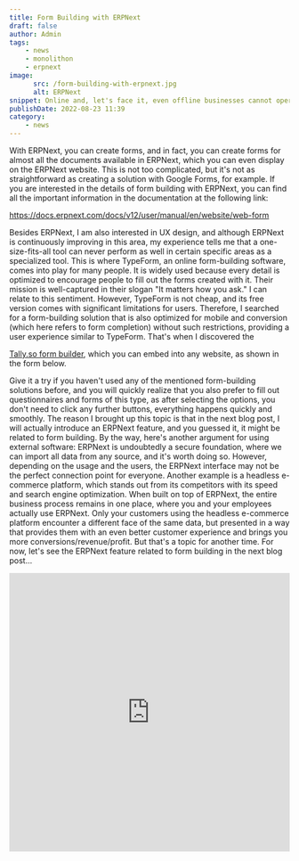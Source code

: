 ```yaml
---
title: Form Building with ERPNext
draft: false
author: Admin
tags:
    - news
    - monolithon
    - erpnext
image:
      src: /form-building-with-erpnext.jpg
      alt: ERPNext
snippet: Online and, let's face it, even offline businesses cannot operate without well-formulated questions. There are numerous options available for this purpose.
publishDate: 2022-08-23 11:39
category:
    - news
---
```


<p>With ERPNext, you can create forms, and in fact, you can create forms for almost all the documents available in ERPNext, which you can even display on the ERPNext website. This is not too complicated, but it's not as straightforward as creating a solution with Google Forms, for example. If you are interested in the details of form building with ERPNext, you can find all the important information in the documentation at the following link:</p>
<p></p>
<p>
<a href="https://docs.erpnext.com/docs/v12/user/manual/en/website/web-form">https://docs.erpnext.com/docs/v12/user/manual/en/website/web-form</a>
</p>
<p></p>
<p>Besides ERPNext, I am also interested in UX design, and although ERPNext is continuously improving in this area, my experience tells me that a one-size-fits-all tool can never perform as well in certain specific areas as a specialized tool. This is where TypeForm, an online form-building software, comes into play for many people. It is widely used because every detail is optimized to encourage people to fill out the forms created with it. Their mission is well-captured in their slogan "It matters how you ask." I can relate to this sentiment. However, TypeForm is not cheap, and its free version comes with significant limitations for users. Therefore, I searched for a form-building solution that is also optimized for mobile and conversion (which here refers to form completion) without such restrictions, providing a user experience similar to TypeForm. That's when I discovered the</p>
<p></p>
<p><a href="https://tally.so/?ref=monolithon">Tally.so form builder</a>, which you can embed into any website, as shown in the form below.</p>
<p></p>
<p>Give it a try if you haven't used any of the mentioned form-building solutions before, and you will quickly realize that you also prefer to fill out questionnaires and forms of this type, as after selecting the options, you don't need to click any further buttons, everything happens quickly and smoothly. The reason I brought up this topic is that in the next blog post, I will actually introduce an ERPNext feature, and you guessed it, it might be related to form building. By the way, here's another argument for using external software: ERPNext is undoubtedly a secure foundation, where we can import all data from any source, and it's worth doing so. However, depending on the usage and the users, the ERPNext interface may not be the perfect connection point for everyone. Another example is a headless e-commerce platform, which stands out from its competitors with its speed and search engine optimization. When built on top of ERPNext, the entire business process remains in one place, where you and your employees actually use ERPNext. Only your customers using the headless e-commerce platform encounter a different face of the same data, but presented in a way that provides them with an even better customer experience and brings you more conversions/revenue/profit. But that's a topic for another time. For now, let's see the ERPNext feature related to form building in the next blog post...</p>

<p><iframe src="https://tally.so/embed/nPAj5m?hideTitle=1" width="100%" height="500" frameborder="0" marginheight="0" marginwidth="0" title="ERPNext Questionnaire"></iframe></p>
